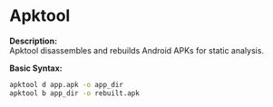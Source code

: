 # Apktool

**Description:**  
Apktool disassembles and rebuilds Android APKs for static analysis.

**Basic Syntax:**
```bash
apktool d app.apk -o app_dir
apktool b app_dir -o rebuilt.apk
```